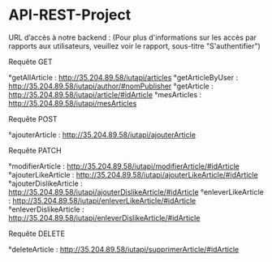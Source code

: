 # API-REST-Project

URL d’accès à notre backend : (Pour plus d'informations sur les accès par rapports aux utilisateurs, veuillez voir le rapport, sous-titre "S'authentifier")

Requête GET

°getAllArticle : http://35.204.89.58/iutapi/articles
°getArticleByUser : http://35.204.89.58/iutapi/author/#nomPublisher
°getArticle : http://35.204.89.58/iutapi/article/#idArticle
°mesArticles : http://35.204.89.58/iutapi/mesArticles

Requête POST

°ajouterArticle : http://35.204.89.58/iutapi/ajouterArticle

Requête PATCH

°modifierArticle : http://35.204.89.58/iutapi/modifierArticle/#idArticle
°ajouterLikeArticle : http://35.204.89.58/iutapi/ajouterLikeArticle/#idArticle
°ajouterDislikeArticle : http://35.204.89.58/iutapi/ajouterDislikeArticle/#idArticle
°enleverLikeArticle : http://35.204.89.58/iutapi/enleverLikeArticle/#idArticle
°enleverDislikeArticle : http://35.204.89.58/iutapi/enleverDislikeArticle/#idArticle

Requête DELETE

°deleteArticle : http://35.204.89.58/iutapi/supprimerArticle/#idArticle

